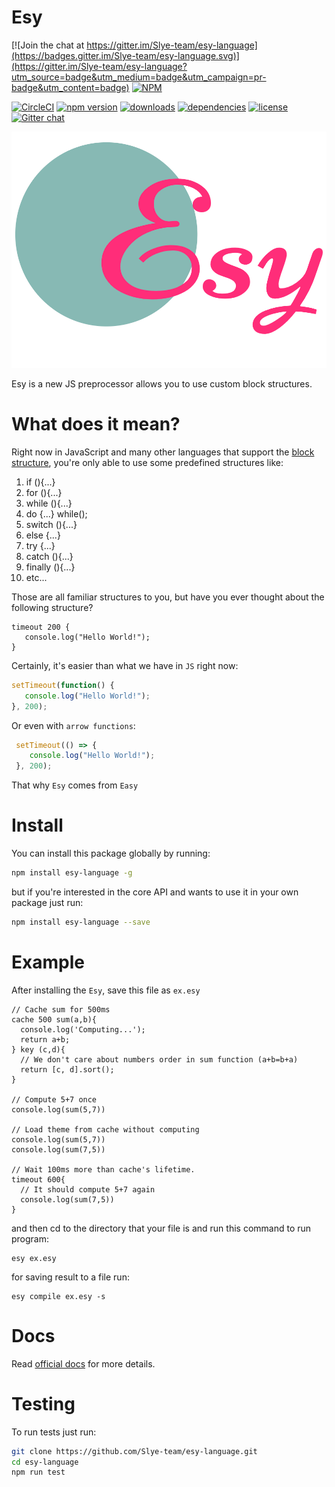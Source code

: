 # Esy

[![Join the chat at https://gitter.im/Slye-team/esy-language](https://badges.gitter.im/Slye-team/esy-language.svg)](https://gitter.im/Slye-team/esy-language?utm_source=badge&utm_medium=badge&utm_campaign=pr-badge&utm_content=badge)
[![NPM](https://nodei.co/npm/esy-language.png?compact=true)](https://npmjs.org/package/esy-language)

[![CircleCI](https://circleci.com/gh/Slye-team/esy-language/tree/master.svg?style=shield)](https://circleci.com/gh/Slye-team/esy-language/tree/master)
[![npm version](https://badge.fury.io/js/esy-language.svg)](https://badge.fury.io/js/esy-language)
[![downloads](https://img.shields.io/npm/dm/esy-language.svg)](https://www.npmjs.com/package/badges)
[![dependencies](https://img.shields.io/david/slye-team/esy-language.svg)](https://www.npmjs.com/package/badges)
[![license](https://img.shields.io/npm/l/esy-language.svg)](./LICENSE)
[![Gitter chat](https://badges.gitter.im/gitterHQ/gitter.png)](https://gitter.im/esy-lang/Lobby)

![Esy Logo](./logo.png)

Esy is a new JS preprocessor allows you to use custom block structures.

# What does it mean?
 Right now in JavaScript and many other languages that support the [block structure](https://en.wikipedia.org/wiki/Scope_(computer_science)#Block_scope), you're only able to use some predefined structures like:

 1. if (){...}
 2. for (){...}
 3. while (){...}
 4. do {...} while();
 5. switch (){...}
 6. else {...}
 7. try {...}
 8. catch (){...}
 9. finally (){...}
 10. etc...

 Those are all familiar structures to you, but have you ever thought about the following structure?
 ```esy
 timeout 200 {
    console.log("Hello World!");
 }
 ```
 Certainly, it's easier than what we have in `JS` right now:
 ```js
 setTimeout(function() {
    console.log("Hello World!");
 }, 200);
 ```
 Or even with `arrow functions`:
```js
 setTimeout(() => {
    console.log("Hello World!");
 }, 200);
 ```
 That why `Esy` comes from `Easy`

# Install
  You can install this package globally by running:
  ```bash
  npm install esy-language -g
  ```
  but if you're interested in the core API and wants to use it in your own package just run:
  ```bash
  npm install esy-language --save
  ```

# Example
  After installing the `Esy`, save this file as `ex.esy`
  ```esy
  // Cache sum for 500ms
  cache 500 sum(a,b){
  	console.log('Computing...');
  	return a+b;
  } key (c,d){
  	// We don't care about numbers order in sum function (a+b=b+a)
  	return [c, d].sort();
  }

  // Compute 5+7 once
  console.log(sum(5,7))

  // Load theme from cache without computing
  console.log(sum(5,7))
  console.log(sum(7,5))

  // Wait 100ms more than cache's lifetime.
  timeout 600{
  	// It should compute 5+7 again
  	console.log(sum(7,5))
  }
  ```
  and then cd to the directory that your file is and run this command to run program:
  ```
  esy ex.esy
  ```
  for saving result to a file run:
  ```
  esy compile ex.esy -s
  ```

# Docs
  Read [official docs](https://github.com/Slye-team/esy-language/tree/master/docs) for more details.

# Testing
  To run tests just run:
  ```bash
  git clone https://github.com/Slye-team/esy-language.git
  cd esy-language
  npm run test
  ```
